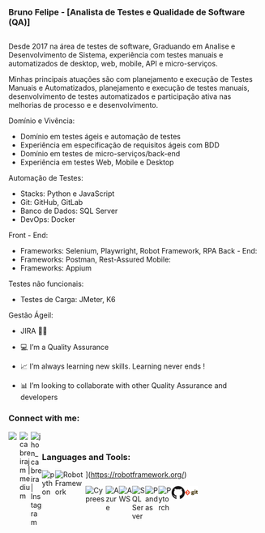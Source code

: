 ### Bruno Felipe - [Analista de Testes e Qualidade de Software (QA)]

##

Desde 2017 na área de testes de software, Graduando em Analise e Desenvolvimento de Sistema, experiência com testes manuais e automatizados de desktop, web, mobile, API e micro-serviços. 

Minhas principais atuações são com planejamento e execução de Testes Manuais e Automatizados, planejamento e execução de testes manuais, desenvolvimento de testes automatizados e participação ativa nas melhorias de processo e e desenvolvimento.

Domínio e Vivência:
 - Domínio em testes ágeis e automação de testes
 - Experiência em especificação de requisitos ágeis com BDD
 - Domínio em testes de micro-serviços/back-end
 - Experiência em testes Web, Mobile e Desktop

 Automação de Testes:
 - Stacks: Python e JavaScript
 - Git: GitHub, GitLab
 - Banco de Dados: SQL Server
 - DevOps: Docker

 Front - End:
 - Frameworks: Selenium, Playwright, Robot Framework, RPA
 Back - End:
 - Frameworks: Postman, Rest-Assured
Mobile:
 - Frameworks: Appium

 Testes não funcionais: 
 - Testes de Carga: JMeter, K6

Gestão Ágeil:
 - JIRA 👨‍💻

- 💻 I’m a Quality Assurance
- 📈 I’m always learning new skills. Learning never ends !
- 📊 I’m looking to collaborate with other Quality Assurance and developers 

### Connect with me:

[<img align="left"  width="22px" src="https://cdn.jsdelivr.net/npm/simple-icons@3.4.0/icons/linkedin.svg" />](https://www.linkedin.com/in/brunofelipegois/)

[<img align="left" alt="cabreirajm | medium" width="22px" src="https://cdn.jsdelivr.net/npm/simple-icons@3.4.0/icons/medium.svg" />](https://medium.com/@brunofelipegois)

[<img align="left" alt="jhon_cabreira | Instagram" width="22px" src="https://upload.wikimedia.org/wikipedia/commons/5/58/Instagram-Icon.png" />](https://www.instagram.com/bufelipe/)



<br />

### Languages and Tools:

<img align="left" alt="python" width="26px" src="https://cdn3.iconfinder.com/data/icons/logos-and-brands-adobe/512/267_Python-512.png" />

<img align="left" alt="Robot Framework" width="60px" src="https://dev-to-uploads.s3.amazonaws.com/uploads/articles/xgrx36xi5jexzmlugxg5.png" />](https://robotframework.org/)

[<img align="left" alt="Cyprees" width="40px" src="https://www.freecodecamp.org/news/content/images/size/w2000/2020/08/cypress-io-logo-social-share-8fb8a1db3cdc0b289fad927694ecb415.png" />](https://www.cypress.io//)

<img align="left" alt="Azure" width="26px" src="https://www.parkmycloud.com/wp-content/uploads/2018/02/Azure_.png" />

<img align="left" alt="AWS" width="26px" src="https://cdn.jsdelivr.net/npm/simple-icons@3.4.0/icons/amazonaws.svg" />

<img align="left" alt="SQLServer" width="26px" src="https://img.icons8.com/color/2x/microsoft-sql-server.png" />

<img align="left" alt="Pandas" width="26px" src="https://cdn.jsdelivr.net/npm/simple-icons@3.4.0/icons/pandas.svg" />

<img align="left" alt="Pytorch" width="26px" src="https://cdn.jsdelivr.net/npm/simple-icons@3.4.0/icons/pytorch.svg" />

<img align="left" alt="GitHub" width="26px" src="https://raw.githubusercontent.com/github/explore/78df643247d429f6cc873026c0622819ad797942/topics/github/github.png" />

<img align="left" alt="Git" width="26px" src="https://raw.githubusercontent.com/github/explore/80688e429a7d4ef2fca1e82350fe8e3517d3494d/topics/git/git.png" />

<br />
<br />

<!-- BLOG-POST-LIST:END -->

[medium]: https://medium.com/@bufestudo
[linkedin]: https://www.linkedin.com/in/brunofelipegois/
[instagram]: https://instagram.com/bufelipe
